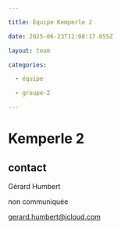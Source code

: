 ```yaml
---

title: Équipe Kemperle 2

date: 2025-06-23T12:08:17.655Z

layout: team

categories:

  - équipe

  - groupe-2

---
```


# Kemperle 2



## contact 

Gérard Humbert

non communiquée

gerard.humbert@icloud.com

